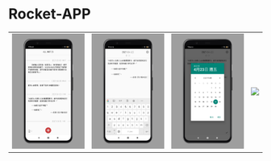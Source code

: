 # Rocket-APP

<table>
  <tr>
    <td><img src='https://github.com/huatiz/Note-app/blob/master/asset/screenshot1.png'></td>
    <td><img src='https://github.com/huatiz/Note-app/blob/master/asset/screenshot2.png'></td>
    <td><img src='https://github.com/huatiz/Note-app/blob/master/asset/screenshot3.png'></td>
    <td><img src='https://github.com/huatiz/Note-app/blob/master/asset/screenshot4.png'></td>
  </tr>
</table>
